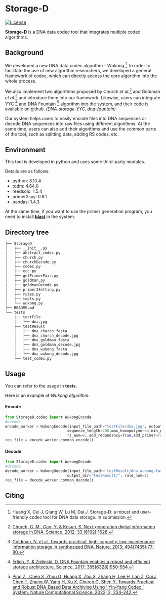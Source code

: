 # Storage-D

[![License](https://img.shields.io/badge/release-v1.0-green.svg)](https://github.com/DNAstorage-iSynBio/Storage-D)

**Storage-D** is a DNA data codec tool that integrates multiple codec algorithms.

## Background

We developed a new DNA data codec algorithm - Wukong [^1]. In order to facilitate the use of new algorithm researchers, we developed a general framework of codec, which can directly access the core algorithm into the whole process.

We also implement two algorithms proposed by Church *et al.*[^2] and Goldman *et al.*[^3] and introduce them into our framework. Likewise, users can integrate YYC [^4]  and DNA Fountain [^5] algorithm into the system, and their code is available on github. *([DNA-storage-YYC](https://github.com/ntpz870817/DNA-storage-YYC), [dna-fountain](https://github.com/TeamErlich/dna-fountain))*

Our system helps users to easily encode files into DNA sequences or decode DNA sequences into raw files using different algorithms. At the same time, users can also add their algorithms and use the common parts of the tool, such as splitting data, adding RS codes, etc.

## Environment

This tool is developed in python and uses some third-party modules. 

Details are as follows:

- python: 3.10.4
- tqdm: 4.64.0
- reedsolo: 1.5.4
- primer3-py: 0.6.1
- pandas: 1.4.3

At the same time, if you want to use the primer generation program, you need to install **[blast](https://blast.ncbi.nlm.nih.gov/Blast.cgi?CMD=Web&PAGE_TYPE=BlastDocs&DOC_TYPE=Download)** in the system.


## Directory tree

```html
├── StorageD
│   ├── __init__.py
│   ├── abstract_codec.py
│   ├── church.py
│   ├── churchDecode.py
│   ├── codec.py
│   ├── ecc.py
│   ├── getPrimerPair.py
│   ├── goldman.py
│   ├── goldmanDecode.py
│   ├── primer3Setting.py
│   ├── rules.py
│   ├── tools.py
│   └── wukong.py
├── README.md
└── tests
    ├── testFile
    │   └── dna.jpg
    ├── testResult
    │   ├── dna_church.fasta
    │   ├── dna_church_decode.jpg
    │   ├── dna_goldman.fasta
    │   ├── dna_goldman_decode.jpg
    │   ├── dna_wukong.fasta
    │   └── dna_wukong_decode.jpg
    └── test_codec.py
```

## Usage

You can refer to the usage in **tests**. 

Here is an example of *Wukong algorithm*.

#### Encode
```py
from StorageD.codec import WukongEncode
#encode
encode_worker = WukongEncode(input_file_path="testFile/dna.jpg", output_dir="testResult/", 
                            sequence_length=200,max_homopolymer=4,min_gc=0.4, max_gc=0.6,rule_num=1, 
                            rs_num=0, add_redundancy=True,add_primer=True, primer_length=20)
res_file = encode_worker.common_encode()
```
#### Decode
```py
from StorageD.codec import WukongDecode
#decode
decode_worker = WukongDecode(input_file_path='testResult/dna_wukong.fasta',
                            output_dir="testResult/", rule_num=1)
res_file = decode_worker.common_decode()
```

## Citing

[^1]: Huang X, Cui J, Qiang W, Lu M, Dai J. Storage-D: a robust and user-friendly codec tool for DNA data storage. In submission.

[^2]: [Church, G. M., Gao, Y. & Kosuri, S. Next-generation digital information storage in DNA. Science. 2012; 33 (6102):1628.](https://www.science.org/doi/10.1126/science.1226355)

[^3]: [Goldman, N. et al. Towards practical, high-capacity, low-maintenance information storage in synthesized DNA. Nature. 2013; 494(7435):77-80.](https://www.nature.com/articles/nature11875)

[^4]: [Erlich, Y. & Zielinski, D. DNA Fountain enables a robust and efficient storage architecture. Science. 2017; 355(6328):950-954.](https://www.science.org/doi/10.1126/science.aaj2038)

[^5]: [Ping Z., Chen S, Zhou G, Huang X, Zhu S, Zhang H, Lee H, Lan Z, Cui J, Chen T, Zhang W, Yang H, Xu X, Church G, Shen Y. Towards Practical and Robust DNA-Based Data Archiving Using ‘ Yin-Yang Codec ’ System. Nature Computational Science. 2022; 2, 234–242.](https://www.nature.com/articles/s43588-022-00231-2)